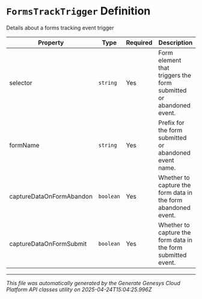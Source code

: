 # `FormsTrackTrigger` Definition

Details about a forms tracking event trigger

| Property | Type | Required | Description |
|----------|------|----------|-------------|
| selector | `string` | Yes | Form element that triggers the form submitted or abandoned event. |
| formName | `string` | Yes | Prefix for the form submitted or abandoned event name. |
| captureDataOnFormAbandon | `boolean` | Yes | Whether to capture the form data in the form abandoned event. |
| captureDataOnFormSubmit | `boolean` | Yes | Whether to capture the form data in the form submitted event. |

---

*This file was automatically generated by the Generate Genesys Cloud Platform API classes utility on 2025-04-24T15:04:25.996Z*